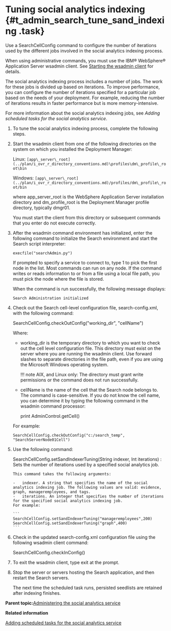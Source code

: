 # Tuning social analytics indexing {#t_admin_search_tune_sand_indexing .task}

Use a SearchCellConfig command to configure the number of iterations used by the different jobs involved in the social analytics indexing process.

When using administrative commands, you must use the IBM® WebSphere® Application Server wsadmin client. See [Starting the wsadmin client](t_admin_wsadmin_starting.md) for details.

The social analytics indexing process includes a number of jobs. The work for these jobs is divided up based on iterations. To improve performance, you can configure the number of iterations specified for a particular job based on the needs of your deployment. For example, reducing the number of iterations results in faster performance but is more memory-intensive.

For more information about the social analytics indexing jobs, see *Adding scheduled tasks for the social analytics service*.

1.  To tune the social analytics indexing process, complete the following steps.
2.  Start the wsadmin client from one of the following directories on the system on which you installed the Deployment Manager:

    Linux: `[app\_server\_root](../plan/i_ovr_r_directory_conventions.md)\profiles\dm\_profile\_root\bin`

    Windows: `[app\_server\_root](../plan/i_ovr_r_directory_conventions.md)/profiles/dm\_profile\_root/bin`

    where app\_server\_root is the WebSphere Application Server installation directory and dm\_profile\_root is the Deployment Manager profile directory, typically dmgr01.

    You must start the client from this directory or subsequent commands that you enter do not execute correctly.

3.  After the wsadmin command environment has initialized, enter the following command to initialize the Search environment and start the Search script interpreter:

    ```
    execfile("searchAdmin.py")
    ```

    If prompted to specify a service to connect to, type 1 to pick the first node in the list. Most commands can run on any node. If the command writes or reads information to or from a file using a local file path, you must pick the node where the file is stored.

    When the command is run successfully, the following message displays:

    ```
    Search Administration initialized
    ```

4.  Check out the Search cell-level configuration file, search-config.xml, with the following command:

    SearchCellConfig.checkOutConfig\("working\_dir", "cellName"\)

    Where:

    -   working\_dir is the temporary directory to which you want to check out the cell level configuration file. This directory must exist on the server where you are running the wsadmin client. Use forward slashes to separate directories in the file path, even if you are using the Microsoft Windows operating system.

        !!! note
    AIX, and Linux only: The directory must grant write permissions or the command does not run successfully.

    -   cellName is the name of the cell that the Search node belongs to. The command is case-sensitive. If you do not know the cell name, you can determine it by typing the following command in the wsadmin command processor:

        print AdminControl.getCell\(\)

    For example:

    ```
    SearchCellConfig.checkOutConfig("c:/search_temp", "SearchServerNode01Cell")
    ```

5.  Use the following command:

    SearchCellConfig.setSandIndexerTuning\(String indexer, Int iterations\)
    :   Sets the number of iterations used by a specified social analytics job.

        This command takes the following arguments:

        -   indexer. A string that specifies the name of the social analytics indexing job. The following values are valid: evidence, graph, manageremployees, and tags.
        -   iterations. An integer that specifies the number of iterations for the specified social analytics indexing job.
        For example:

        ```
        SearchCellConfig.setSandIndexerTuning("manageremployees",200)
        SearchCellConfig.setSandIndexerTuning("graph",400)
        ```

6.  Check in the updated search-config.xml configuration file using the following wsadmin client command:

    SearchCellConfig.checkInConfig\(\)

7.  To exit the wsadmin client, type exit at the prompt.

8.  Stop the server or servers hosting the Search application, and then restart the Search servers.

    The next time the scheduled task runs, persisted seedlists are retained after indexing finishes.


**Parent topic:**[Administering the social analytics service](../admin/c_admin_search_sand_indexing_tasks.md)

**Related information**  


[Adding scheduled tasks for the social analytics service](../admin/t_admin_search_configure_sand_index_tasks.md)

